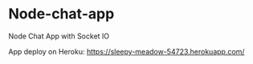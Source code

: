 # Node-chat-app
Node Chat App with Socket IO

App deploy on Heroku: https://sleepy-meadow-54723.herokuapp.com/
